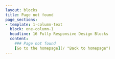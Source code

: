 ```yaml
---
layout: blocks
title: Page not found
page_sections:
- template: 1-column-text
  block: one-column-1
  headline: 16 Fully Responsive Design Blocks
  content: 
    ### Page not found
    [Go to the homepage](/ "Back to homepage")
---
```

    